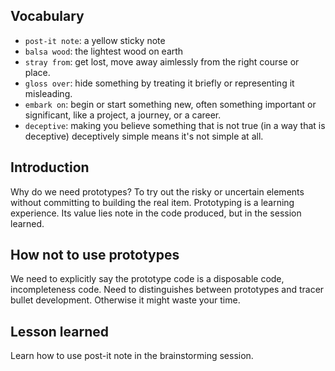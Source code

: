 ## Vocabulary
- `post-it note`: a yellow sticky note
- `balsa wood`: the lightest wood on earth
- `stray from`: get lost, move away aimlessly from the right course or place.
- `gloss over`: hide something by treating it briefly or representing it misleading.
- `embark on`: begin or start something new, often something important or significant, like a project, a journey, or a career.
- `deceptive`: making you believe something that is not true (in a way that is deceptive)
  deceptively simple means it's not simple at all.

## Introduction
Why do we need prototypes?
To try out the risky or uncertain elements without committing to building the real item.
Prototyping is a learning experience. Its value lies note in the code produced, but in the session learned.

## How not to use prototypes
We need to explicitly say the prototype code is a disposable code, incompleteness code. Need to distinguishes between prototypes and tracer bullet development. Otherwise it might waste your time.

## Lesson learned
Learn how to use post-it note in the brainstorming session.